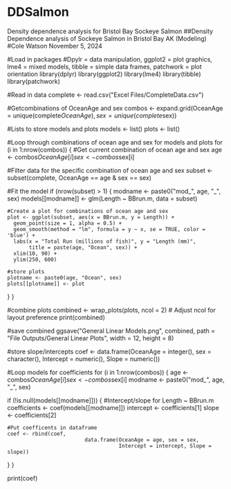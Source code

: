 # DDSalmon
Density dependence analysis for Bristol Bay Sockeye Salmon
##Density Dependence analysis of Sockeye Salmon in Bristol Bay AK (Modeling)
#Cole Watson November 5, 2024

#Load in packages
#Dpylr = data manipulation, ggplot2 = plot graphics, lme4 = mixed models, tibble = simple data frames, patchwork = plot orientation
library(dplyr)
library(ggplot2)
library(lme4)
library(tibble)
library(patchwork)

#Read in data
complete <- read.csv("Excel Files/CompleteData.csv")

#Getcombinations of OceanAge and sex
combos <- expand.grid(OceanAge = unique(complete$OceanAge),
                                    sex = unique(complete$sex))

#Lists to store models and plots
models <- list()
plots <- list()

#Loop through combinations of ocean age and sex for models and plots
for (i in 1:nrow(combos)) {
  #Get current combination of ocean age and sex
  age <- combos$OceanAge[i]
  sex <- combos$sex[i]
  
  #Filter data for the specific combination of ocean age and sex
  subset <- subset(complete, OceanAge == age & sex == sex)
  
  #Fit the model
  if (nrow(subset) > 1) {
    modname <- paste0("mod_", age, "_", sex)
    models[[modname]] <- glm(Length ~ BBrun.m, data = subset)
    
    #Create a plot for combinations of ocean age and sex
    plot <- ggplot(subset, aes(x = BBrun.m, y = Length)) +
      geom_point(size = 1, alpha = 0.5) +
      geom_smooth(method = "lm", formula = y ~ x, se = TRUE, color = 'blue') +
      labs(x = "Total Run (millions of fish)", y = "Length (mm)", 
           title = paste(age, "Ocean", sex)) +
      xlim(10, 90) +
      ylim(250, 600)
    
    #store plots
    plotname <- paste0(age, "Ocean", sex)
    plots[[plotname]] <- plot
  }
}

#combine plots
combined <- wrap_plots(plots, ncol = 2)  # Adjust ncol for layout preference
print(combined)

#save combined
ggsave("General Linear Models.png", combined, path = "File Outputs/General Linear Plots", width = 12, height = 8)

#store slope/intercepts
coef <- data.frame(OceanAge = integer(),
                              sex = character(),
                              Intercept = numeric(),
                              Slope = numeric())

#Loop models for coefficients
for (i in 1:nrow(combos)) {
  age <- combos$OceanAge[i]
  sex <- combos$sex[i]
  modname <- paste0("mod_", age, "_", sex)
  
  if (!is.null(models[[modname]])) {
    #Intercept/slope for Length ~ BBrun.m
    coefficients <- coef(models[[modname]])
    intercept <- coefficients[1]
    slope <- coefficients[2]
    
    #Put coefficents in dataframe
    coef <- rbind(coef,
                             data.frame(OceanAge = age, sex = sex, 
                                        Intercept = intercept, Slope = slope))
  }
}

print(coef)

